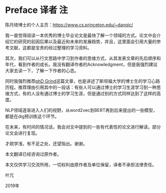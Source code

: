 # Preface 译者 注

陈丹琦博士的个人主页：https://www.cs.princeton.edu/~danqic/

我一直觉得阅读一本优秀的博士毕业论文是最快了解一个领域的方式。论文中会介绍它的研究的前因后果以及最近和未来的发展趋势，并且，这里面会引用大量的参考文献，这都是宝贵的经过整理的学习资料。

其次，我们可以从行文思路中学习到作者的思维方式，从其发表文章的先后顺序和年代，看到作者的成长。我没有翻译作者的Acknowledgment，但是我强烈建议大家去读一下，了解一下作者的心态。

同时我强烈推荐[phD Grind](http://www.pgbovine.net/PhD-memoir.htm)这篇文章，也是讲述了斯坦福大学的博士生的学习心路历程。推荐理由引用其中的一段话：有些人可以通过博士的学习生涯学习到一种思维方式，有的人没有通过博士的学习生涯，但是通过别的方式同样达到了这样的高度。

NLP领域逐渐进入人们的视野，从word2vec到BERT再到后来提出的一些模型，都是在dig预训练这个环节。

在未来，有时间的情况话，我会对文中提到的一些有代表性的论文进行解读。部分论文会进行复现。

才疏学浅，有不足之处，还望指出。谢谢。

本文翻译已经咨询过原作者。

本文仅供学习交流所用，一切权利由原作者及单位保留，译者不承担法律责任。

 

 

叶兀

2019年
